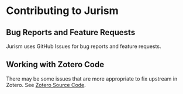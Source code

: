 # Contributing to Jurism

## Bug Reports and Feature Requests

Jurism uses GitHub Issues for bug reports and feature requests. 

## Working with Zotero Code

There may be some issues that are more appropriate to fix upstream in Zotero. See [Zotero Source Code](https://www.zotero.org/support/dev/source_code).
